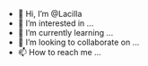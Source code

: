 - 👋 Hi, I’m @Lacilla
- 👀 I’m interested in ...
- 🌱 I’m currently learning ...
- 💞️ I’m looking to collaborate on ...
- 📫 How to reach me ...

<!---
Lacilla/Lacilla is a ✨ special ✨ repository because its `README.md` (this file) appears on your GitHub profile.
You can click the Preview link to take a look at your changes.
--->
